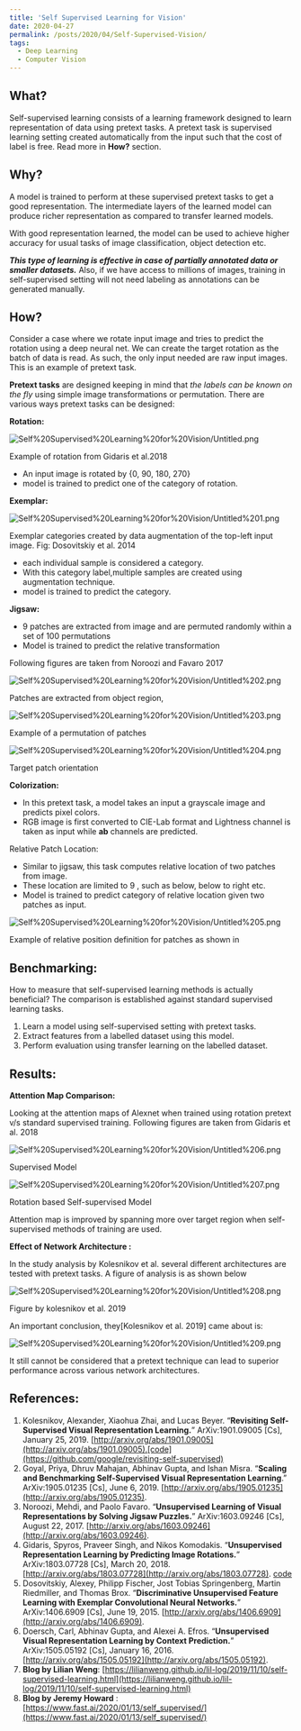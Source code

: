 ```yaml
---
title: 'Self Supervised Learning for Vision'
date: 2020-04-27
permalink: /posts/2020/04/Self-Supervised-Vision/
tags:
  - Deep Learning
  - Computer Vision
---
```


## What?

Self-supervised learning consists of a learning framework designed to learn representation of data using pretext tasks. A pretext task is supervised learning setting created automatically from the input such that the cost of label is free. Read more in **How?** section. 

## Why?

A model is trained to perform at these supervised pretext tasks to get a good representation. The intermediate layers of the learned model can produce richer representation as compared to transfer learned models. 

With good representation learned, the model can be used to achieve higher accuracy for usual tasks of image classification, object detection etc. 

***This type of learning is effective in case of partially annotated data or smaller datasets.*** Also, if we have access to millions of images, training in self-supervised setting will not need labeling as annotations can be generated manually. 

## How?

Consider a case where we rotate input image and tries to predict the rotation using a deep neural net. We can create the target rotation as the batch of data is read. As such, the only input needed are raw input images. This is an example of pretext task. 

**Pretext tasks** are designed keeping in mind that *the labels can be known on the fly* using simple image transformations or permutation. There are various ways pretext tasks can be designed:

**Rotation:**

![Self%20Supervised%20Learning%20for%20Vision/Untitled.png](imgs/Untitled.png)

Example of rotation from Gidaris et al.2018

- An input image is rotated by {0, 90, 180, 270}
- model is trained to predict one of the category of rotation.

**Exemplar:** 

![Self%20Supervised%20Learning%20for%20Vision/Untitled%201.png](imgs/Untitled%201.png)

Exemplar categories created by data augmentation of the top-left input image. Fig: Dosovitskiy et al. 2014

- each individual sample is considered a category.
- With this category label,multiple samples are created using augmentation technique.
- model is trained to predict the category.

**Jigsaw:** 

- 9 patches are extracted from image and are permuted randomly within a set of 100 permutations
- Model is trained to predict the relative transformation

Following figures are taken from Noroozi and Favaro 2017 

![Self%20Supervised%20Learning%20for%20Vision/Untitled%202.png](imgs/Untitled%202.png)

Patches are extracted from object region,

![Self%20Supervised%20Learning%20for%20Vision/Untitled%203.png](imgs/Untitled%203.png)

Example of a permutation of patches

![Self%20Supervised%20Learning%20for%20Vision/Untitled%204.png](imgs/Untitled%204.png)

Target patch orientation

**Colorization:**

- In this pretext task, a model takes an input a grayscale image and predicts pixel colors.
- RGB image is first converted to CIE-Lab format and Lightness channel is taken as input while **ab** channels are predicted.

Relative Patch Location:

- Similar to jigsaw, this task computes relative location of two patches from image.
- These location are limited to 9 , such as below, below to right etc.
- Model is trained to predict category of relative location given two patches as input.

![Self%20Supervised%20Learning%20for%20Vision/Untitled%205.png](imgs/Untitled%205.png)

Example of relative position definition for patches as shown in 

## Benchmarking:

How to measure that self-supervised learning methods is actually beneficial? The comparison is established against standard supervised learning tasks. 

1. Learn a model using self-supervised setting with pretext tasks.
2. Extract features from  a labelled dataset using this model. 
3. Perform evaluation using transfer learning on the labelled dataset. 

## Results:

**Attention Map Comparison:**

Looking at the attention maps of Alexnet when trained using rotation pretext v/s standard supervised training. Following figures are taken from Gidaris et al. 2018 

![Self%20Supervised%20Learning%20for%20Vision/Untitled%206.png](imgs/Untitled%206.png)

Supervised Model 

![Self%20Supervised%20Learning%20for%20Vision/Untitled%207.png](imgs/Untitled%207.png)

Rotation based Self-supervised Model

Attention map is improved by spanning more over target region when self-supervised methods of training are used. 

**Effect of Network Architecture :** 

In the study analysis by Kolesnikov et al. several different architectures are tested with pretext tasks. A figure of analysis is as shown below

![Self%20Supervised%20Learning%20for%20Vision/Untitled%208.png](imgs/Untitled%208.png)

Figure by kolesnikov et al. 2019

An important conclusion, they[Kolesnikov et al. 2019] came about is: 

![Self%20Supervised%20Learning%20for%20Vision/Untitled%209.png](imgs/Untitled%209.png)

It still cannot be considered that a pretext technique can lead to superior performance across various network architectures. 

## References:

1. Kolesnikov, Alexander, Xiaohua Zhai, and Lucas Beyer. “**Revisiting Self-Supervised Visual Representation Learning.**” ArXiv:1901.09005 [Cs], January 25, 2019. [http://arxiv.org/abs/1901.09005](http://arxiv.org/abs/1901.09005).[code](https://github.com/google/revisiting-self-supervised)
2. Goyal, Priya, Dhruv Mahajan, Abhinav Gupta, and Ishan Misra. “**Scaling and Benchmarking Self-Supervised Visual Representation Learning**.” ArXiv:1905.01235 [Cs], June 6, 2019. [http://arxiv.org/abs/1905.01235](http://arxiv.org/abs/1905.01235).
3. Noroozi, Mehdi, and Paolo Favaro. “**Unsupervised Learning of Visual Representations by Solving Jigsaw Puzzles.**” ArXiv:1603.09246 [Cs], August 22, 2017. [http://arxiv.org/abs/1603.09246](http://arxiv.org/abs/1603.09246).
4. Gidaris, Spyros, Praveer Singh, and Nikos Komodakis. “**Unsupervised Representation Learning by Predicting Image Rotations.**” ArXiv:1803.07728 [Cs], March 20, 2018. [http://arxiv.org/abs/1803.07728](http://arxiv.org/abs/1803.07728).  [code](https://github.com/gidariss/FeatureLearningRotNet)
5. Dosovitskiy, Alexey, Philipp Fischer, Jost Tobias Springenberg, Martin Riedmiller, and Thomas Brox. “**Discriminative Unsupervised Feature Learning with Exemplar Convolutional Neural Networks.**” ArXiv:1406.6909 [Cs], June 19, 2015. [http://arxiv.org/abs/1406.6909](http://arxiv.org/abs/1406.6909).
6. Doersch, Carl, Abhinav Gupta, and Alexei A. Efros. “**Unsupervised Visual Representation Learning by Context Prediction.**” ArXiv:1505.05192 [Cs], January 16, 2016. [http://arxiv.org/abs/1505.05192](http://arxiv.org/abs/1505.05192).
7. **Blog by Lilian Weng**: [https://lilianweng.github.io/lil-log/2019/11/10/self-supervised-learning.html](https://lilianweng.github.io/lil-log/2019/11/10/self-supervised-learning.html)
8. **Blog by Jeremy Howard** : [https://www.fast.ai/2020/01/13/self_supervised/](https://www.fast.ai/2020/01/13/self_supervised/)